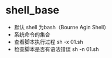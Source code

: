 # shell_base
* 默认 shell 为bash（Bourne Agin Shell）       
* 系统命令的集合
* 查看脚本执行过程 sh -x 01.sh
* 检查脚本是否有语法错误 sh -n 01.sh
